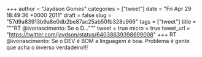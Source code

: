 
+++
author = "Jaydson Gomes"
categories = ["tweet"]
date = "Fri Apr 29 18:49:36 +0000 2011"
draft = false
slug = "57d9a83913b9a8e0db2be87ac25ab50fb328c966"
tags = ["tweet"]
title = """RT @ivonascimento: Se o D..."""
tweet = true
micro = true
tweet_url = "https://twitter.com/jaydson/status/64038639398699008"
+++
RT @ivonascimento: Se o DEV é BOM a linguagem é boa. Problema é gente que acha o inverso verdadeiro!!!
